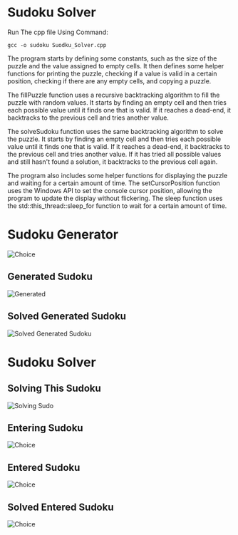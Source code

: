 # Sudoku Solver

Run The cpp file Using Command:

`gcc -o sudoku Suodku_Solver.cpp`

The program starts by defining some constants, such as the size of the puzzle and the value assigned to empty cells. It then defines some helper functions for printing the puzzle, checking if a value is valid in a certain position, checking if there are any empty cells, and copying a puzzle.

The fillPuzzle function uses a recursive backtracking algorithm to fill the puzzle with random values. It starts by finding an empty cell and then tries each possible value until it finds one that is valid. If it reaches a dead-end, it backtracks to the previous cell and tries another value.

The solveSudoku function uses the same backtracking algorithm to solve the puzzle. It starts by finding an empty cell and then tries each possible value until it finds one that is valid. If it reaches a dead-end, it backtracks to the previous cell and tries another value. If it has tried all possible values and still hasn't found a solution, it backtracks to the previous cell again.

The program also includes some helper functions for displaying the puzzle and waiting for a certain amount of time. The setCursorPosition function uses the Windows API to set the console cursor position, allowing the program to update the display without flickering. The sleep function uses the std::this_thread::sleep_for function to wait for a certain amount of time.

# Sudoku Generator

![Choice](https://github.com/Sahil-4555/Sudoku_Solver/blob/master/assests/choice.png)

## Generated Sudoku

![Generated](https://github.com/Sahil-4555/Sudoku_Solver/blob/master/assests/Generated%20Sudoku.png)

## Solved Generated Sudoku

![Solved Generated Sudoku](https://github.com/Sahil-4555/Sudoku_Solver/blob/master/assests/solved%20generated%20sudoku.png)

# Sudoku Solver

## Solving This Sudoku
![Solving Sudo](https://github.com/Sahil-4555/Sudoku_Solver/blob/master/assests/Solving%20Sudoku.png)

## Entering Sudoku
![Choice](https://github.com/Sahil-4555/Sudoku_Solver/blob/master/assests/entering%20sudoku.png)

## Entered Sudoku
![Choice](https://github.com/Sahil-4555/Sudoku_Solver/blob/master/assests/entered%20sudoku.png)

## Solved Entered Sudoku
![Choice](https://github.com/Sahil-4555/Sudoku_Solver/blob/master/assests/solved%20entered%20sudoku.png)










